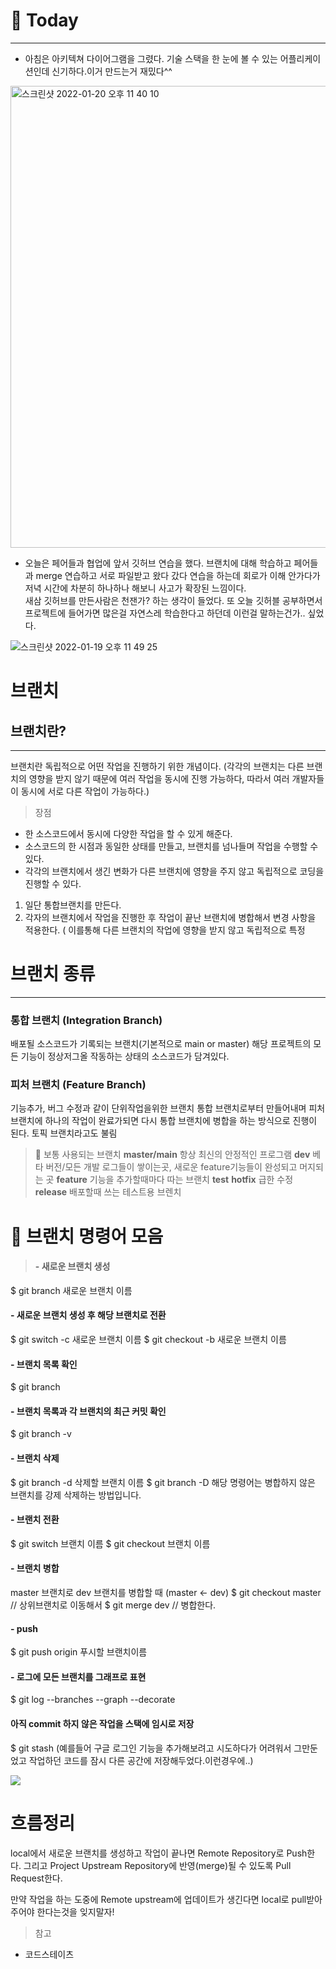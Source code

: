 # 💄 Today
---------
- 아침은 아키텍쳐 다이어그램을 그렸다. 기술 스택을 한 눈에 볼 수 있는 어플리케이션인데 신기하다.이거 만드는거 재밌다^^
<img width="739" alt="스크린샷 2022-01-20 오후 11 40 10" src="https://user-images.githubusercontent.com/80194405/150359975-f6bd87a3-df83-4fee-9dd1-18ed492cdb7f.png">



- 오늘은 페어들과 협업에 앞서 깃허브 연습을 했다. 브랜치에 대해 학습하고 페어들과  merge 연습하고 서로 파일받고 왔다 갔다 연습을 하는데 회로가 이해 안가다가 저녁 시간에 차분히 하나하나 해보니 사고가 확장된 느낌이다.   
새삼 깃허브를 만든사람은 천잰가? 하는 생각이 들었다. 
또 오늘 깃허블 공부하면서 프로젝트에 들어가면 많은걸 자연스레 학습한다고 하던데 이런걸 말하는건가.. 싶었다. 

![스크린샷 2022-01-19 오후 11 49 25](https://user-images.githubusercontent.com/80194405/150154565-1a362989-337a-4491-bd24-672d9ca4732d.png)


# 브랜치

## 브랜치란?
-----
브랜치란 독립적으로 어떤 작업을 진행하기 위한 개념이다.
(각각의 브랜치는 다른 브랜치의 영향을 받지 않기 때문에 여러 작업을 동시에 진행 가능하다, 따라서 여러 개발자들이 동시에 서로 다른 작업이 가능하다.)

>장점
- 한 소스코드에서 동시에 다양한 작업을 할 수 있게 해준다.
- 소스코드의 한 시점과 동일한 상태를 만들고, 브랜치를 넘나들며 작업을 수행할 수 있다.
- 각각의 브랜치에서 생긴 변화가 다른 브랜치에 영향을 주지 않고 독립적으로 코딩을 진행할 수 있다.


1. 일단 통합브랜치를 만든다. 
2. 각자의 브랜치에서 작업을 진행한 후 작업이 끝난 브랜치에 병합해서 변경 사항을 적용한다.
( 이를통해 다른 브랜치의 작업에 영향을 받지 않고 독립적으로 특정 

# 브랜치 종류
----
### 통합 브랜치 (Integration Branch)
배포될 소스코드가 기록되는 브랜치(기본적으로 main or master)
해당 프로젝트의 모든 기능이 정상저그올 작동하는 상태의 소스코드가 담겨있다.

### 피처 브랜치 (Feature Branch)
기능추가, 버그 수정과 같이 단위작업을위한 브랜치
통합 브랜치로부터 만들어내며 피처 브랜치에 하나의 작업이 완료가되면 다시 통합 브랜치에 병합을 하는 방식으로 진행이 된다. 토픽 브랜치라고도 불림

> 🍯 보통 사용되는 브랜치
**master/main** 항상 최신의 안정적인 프로그램
**dev** 베타 버전/모든 개발 로그들이 쌓이는곳, 새로운 feature기능들이 완성되고 머지되는 곳
**feature** 기능을 추가할때마다 따는 브랜치
**test**
**hotfix** 급한 수정
**release** 배포할때 쓰는 테스트용 브렌치


# 🦋 브랜치 명령어 모음
>#### - 새로운 브랜치 생성
$ git branch 새로운 브랜치 이름
#### - 새로운 브랜치 생성 후 해당 브랜치로 전환
$ git switch -c 새로운 브랜치 이름
$ git checkout -b 새로운 브랜치 이름
#### - 브랜치 목록 확인
$ git branch
#### - 브랜치 목록과 각 브랜치의 최근 커밋 확인
$ git branch -v
#### - 브랜치 삭제
$ git branch -d 삭제할 브랜치 이름
$ git branch -D 해당 명령어는 병합하지 않은 브랜치를 강제 삭제하는 방법입니다.
#### - 브랜치 전환
$ git switch 브랜치 이름
$ git checkout 브랜치 이름

#### - 브랜치 병합
master 브랜치로 dev 브랜치를 병합할 때 (master ← dev)
$ git checkout master // 상위브랜치로 이동해서
$ git merge dev       // 병합한다.

#### - push
$ git push origin 푸시할 브랜치이름
#### - 로그에 모든 브랜치를 그래프로 표현
$ git log --branches --graph --decorate
#### 아직 commit 하지 않은 작업을 스택에 임시로 저장
$ git stash (예를들어 구글 로그인 기능을 추가해보려고 시도하다가 어려워서 그만둔었고 작업하던 코드를 잠시 다른 공간에 저장해두었다.이런경우에..)


![](https://images.velog.io/images/soyoungdl/post/db3896b8-7d3b-4aaa-91b3-6af5b4f1fb63/%E1%84%89%E1%85%B3%E1%84%8F%E1%85%B3%E1%84%85%E1%85%B5%E1%86%AB%E1%84%89%E1%85%A3%E1%86%BA%202022-01-19%20%E1%84%8B%E1%85%A9%E1%84%92%E1%85%AE%202.56.18.png)

# 흐름정리
local에서 새로운 브랜치를 생성하고 작업이 끝나면 Remote Repository로 Push한다. 그리고 Project Upstream Repository에 반영(merge)될 수 있도록 Pull Request한다. 

만약 작업을 하는 도중에 Remote upstream에 업데이트가 생긴다면 local로 pull받아주어야 한다는것을 잊지말자!









>참고
- 코드스테이츠

